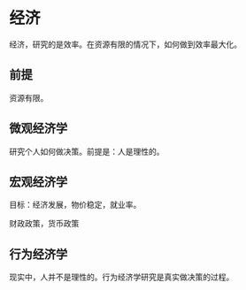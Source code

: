 # 经济
经济，研究的是效率。在资源有限的情况下，如何做到效率最大化。

## 前提
资源有限。

## 微观经济学
研究个人如何做决策。前提是：人是理性的。

## 宏观经济学

目标：经济发展，物价稳定，就业率。

财政政策，货币政策

## 行为经济学
现实中，人并不是理性的。行为经济学研究是真实做决策的过程。
